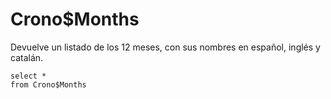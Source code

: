 ﻿---
SidebarGroup: "index-time-views"
---

# Crono$Months



Devuelve un listado de los 12 meses, con sus nombres en español, inglés y catalán.


```
select *
from Crono$Months
```
